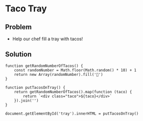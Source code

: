 # Taco Tray

## Problem

- Help our chef fill a tray with tacos! 

## Solution

```
function getRandomNumberOfTacos() {
    const randomNumber = Math.floor(Math.random() * 10) + 1
    return new Array(randomNumber).fill('🌮')
}

function putTacosOnTray() {
    return getRandomNumberOfTacos().map(function (taco) {
        return `<div class="taco">${taco}</div>`
    }).join('')
}

document.getElementById('tray').innerHTML = putTacosOnTray()
```

